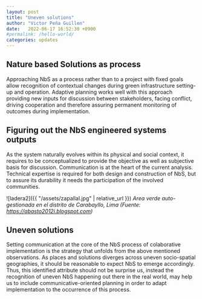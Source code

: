 ```yaml
---
layout: post
title: "Uneven solutions"
author: "Victor Peña Guillen"
date:   2022-06-17 16:52:30 +0900
#permalink: /hello-world/
categories: updates
---
```


## Nature based Solutions as process

Approaching NbS as a process rather than to a project with fixed goals allow recognition of contextual changes during green infrastructure setting-up and operation.
Adaptive planning works well with this approach providing new inputs for discussion between stakeholders, facing conflict, driving cooperation and therefore assuring permanent monitoring of outcomes during implementation.

## Figuring out the NbS engineered systems outputs

As the system naturally evolves within its physical and social context, it requires to be conceptualized to provide the objective as well as subjective basis for discussion.
Communication is at the heart of the current analysis.
Technical expertise is required for both design and construction of NbS, but to assure its durability it needs the participation of the involved communities.

![ladera2]({{ "/assets/zapallal.jpg" | relative_url }})
*Area verde auto-gestionada en el distrito de Carabayllo, Lima (Fuente: https://abasto2012i.blogspot.com)*

## Uneven solutions

Setting communication at the core of the NbS process of colaborative implementation is the strategy that unfolds from the above mentioned observations.
As places and solutions diverges across uneven socio-spatial geographies, it should be reasonable to expect NbS to emerge accordingly.
Thus, this identified attribute should not be surprise us, instead the recognition of uneven NbS happening out there in the real world, may help us to include communicative-oriented planning in order to adapt implementation to the occurrence of this process.
